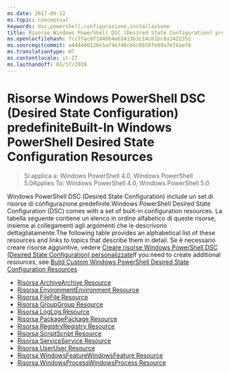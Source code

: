```yaml
---
ms.date: 2017-06-12
ms.topic: conceptual
keywords: dsc,powershell,configurazione,installazione
title: Risorse Windows PowerShell DSC (Desired State Configuration) predefinite
ms.openlocfilehash: fcc77ac07144864e65413b3c14c61bc8a3422351
ms.sourcegitcommit: a444406120e5af4e746cbbc0558fe89a7e78aef6
ms.translationtype: HT
ms.contentlocale: it-IT
ms.lasthandoff: 01/17/2018
---
```

# <a name="built-in-windows-powershell-desired-state-configuration-resources"></a><span data-ttu-id="3407a-103">Risorse Windows PowerShell DSC (Desired State Configuration) predefinite</span><span class="sxs-lookup"><span data-stu-id="3407a-103">Built-In Windows PowerShell Desired State Configuration Resources</span></span>

> <span data-ttu-id="3407a-104">Si applica a: Windows PowerShell 4.0, Windows PowerShell 5.0</span><span class="sxs-lookup"><span data-stu-id="3407a-104">Applies To: Windows PowerShell 4.0, Windows PowerShell 5.0</span></span>

<span data-ttu-id="3407a-105">Windows PowerShell DSC (Desired State Configuration) include un set di risorse di configurazione predefinite.</span><span class="sxs-lookup"><span data-stu-id="3407a-105">Windows PowerShell Desired State Configuration (DSC) comes with a set of built-in configuration resources.</span></span> <span data-ttu-id="3407a-106">La tabella seguente contiene un elenco in ordine alfabetico di queste risorse, insieme ai collegamenti agli argomenti che le descrivono dettagliatamente.</span><span class="sxs-lookup"><span data-stu-id="3407a-106">The following table provides an alphabetical list of these resources and links to topics that describe them in detail.</span></span> <span data-ttu-id="3407a-107">Se è necessario creare risorse aggiuntive, vedere [Creare risorse Windows PowerShell DSC (Desired State Configuration) personalizzate](authoringResource.md)</span><span class="sxs-lookup"><span data-stu-id="3407a-107">If you need to create additional resources, see [Build Custom Windows PowerShell Desired State Configuration Resources](authoringResource.md)</span></span>

* [<span data-ttu-id="3407a-108">Risorsa Archive</span><span class="sxs-lookup"><span data-stu-id="3407a-108">Archive Resource</span></span>](archiveResource.md)
* [<span data-ttu-id="3407a-109">Risorsa Environment</span><span class="sxs-lookup"><span data-stu-id="3407a-109">Environment Resource</span></span>](environmentResource.md)
* [<span data-ttu-id="3407a-110">Risorsa File</span><span class="sxs-lookup"><span data-stu-id="3407a-110">File Resource</span></span>](fileResource.md)
* [<span data-ttu-id="3407a-111">Risorsa Group</span><span class="sxs-lookup"><span data-stu-id="3407a-111">Group Resource</span></span>](groupResource.md)
* [<span data-ttu-id="3407a-112">Risorsa Log</span><span class="sxs-lookup"><span data-stu-id="3407a-112">Log Resource</span></span>](logResource.md)
* [<span data-ttu-id="3407a-113">Risorsa Package</span><span class="sxs-lookup"><span data-stu-id="3407a-113">Package Resource</span></span>](packageResource.md)
* [<span data-ttu-id="3407a-114">Risorsa Registry</span><span class="sxs-lookup"><span data-stu-id="3407a-114">Registry Resource</span></span>](registryResource.md)
* [<span data-ttu-id="3407a-115">Risorsa Script</span><span class="sxs-lookup"><span data-stu-id="3407a-115">Script Resource</span></span>](scriptResource.md)
* [<span data-ttu-id="3407a-116">Risorsa Service</span><span class="sxs-lookup"><span data-stu-id="3407a-116">Service Resource</span></span>](serviceResource.md)
* [<span data-ttu-id="3407a-117">Risorsa User</span><span class="sxs-lookup"><span data-stu-id="3407a-117">User Resource</span></span>](userResource.md)
* [<span data-ttu-id="3407a-118">Risorsa WindowsFeature</span><span class="sxs-lookup"><span data-stu-id="3407a-118">WindowsFeature Resource</span></span>](windowsfeatureResource.md)
* [<span data-ttu-id="3407a-119">Risorsa WindowsProcess</span><span class="sxs-lookup"><span data-stu-id="3407a-119">WindowsProcess Resource</span></span>](windowsProcessResource.md)

